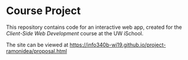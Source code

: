 # Course Project

This repository contains code for an interactive web app, created for the _Client-Side Web Development_ course at the UW iSchool.

The site can be viewed at <https://info340b-wi19.github.io/project-ramonidea/proposal.html>
